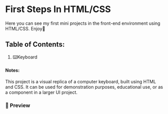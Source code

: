 # First Steps In HTML/CSS
Here you can see my first mini projects in the front-end environment using HTML/CSS.
Enjoy🤗
## Table of Contents:
1. ⌨️Keyboard
#### Notes:
This project is a visual replica of a computer keyboard, built using HTML and CSS. It can be used for demonstration purposes, educational use, or as a component in a larger UI project.
### 📸 Preview
